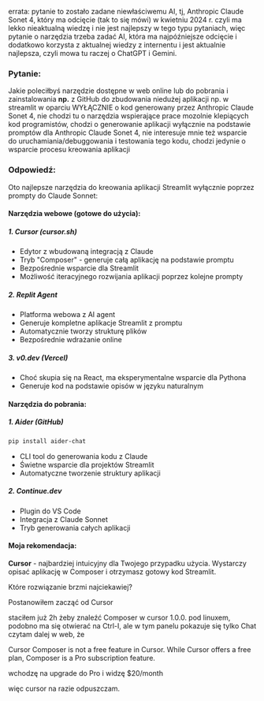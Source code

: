 errata:
  pytanie to zostało zadane niewłaściwemu AI, tj, Anthropic Claude Sonet 4, który ma odcięcie (tak to się mówi) w kwietniu 2024 r. czyli ma lekko nieaktualną wiedzę
  i nie jest najlepszy w tego typu pytaniach, więc pytanie o narzędzia trzeba zadać AI, która ma najpóźniejsze odcięcie i dodatkowo korzysta z aktualnej wiedzy z internentu i jest aktualnie najlepsza, czyli mowa tu raczej o ChatGPT i Gemini.


### Pytanie:

Jakie poleciłbyś narzędzie dostępne w web online lub do pobrania i zainstalowania **np.** z GitHub do zbudowania niedużej aplikacji np. w streamlit w oparciu WYŁĄCZNIE o kod generowany przez Anthropic Claude Sonet 4, nie chodzi tu o narzędzia wspierające prace mozolnie klepiących kod programistów, chodzi o generowanie aplikacji wyłącznie na podstawie promptów dla Anthropic Claude Sonet 4, nie interesuje mnie też wsparcie do uruchamiania/debuggowania i testowania tego kodu, chodzi jedynie o wsparcie procesu
kreowania aplikacji

### Odpowiedź:

Oto najlepsze narzędzia do kreowania aplikacji Streamlit wyłącznie poprzez prompty do Claude Sonnet:

#### Narzędzia webowe (gotowe do użycia):
##### 1. Cursor (cursor.sh)
- Edytor z wbudowaną integracją z Claude
- Tryb "Composer" - generuje całą aplikację na podstawie promptu
- Bezpośrednie wsparcie dla Streamlit
- Możliwość iteracyjnego rozwijania aplikacji poprzez kolejne prompty
##### 2. Replit Agent
- Platforma webowa z AI agent
- Generuje kompletne aplikacje Streamlit z promptu
- Automatycznie tworzy strukturę plików
- Bezpośrednie wdrażanie online
##### 3. v0.dev (Vercel)
- Choć skupia się na React, ma eksperymentalne wsparcie dla Pythona
- Generuje kod na podstawie opisów w języku naturalnym

#### Narzędzia do pobrania:
##### 1. Aider (GitHub)
```bash
pip install aider-chat
```
- CLI tool do generowania kodu z Claude
- Świetne wsparcie dla projektów Streamlit
- Automatyczne tworzenie struktury aplikacji
##### 2. Continue.dev
- Plugin do VS Code
- Integracja z Claude Sonnet
- Tryb generowania całych aplikacji

#### Moja rekomendacja:
**Cursor** - najbardziej intuicyjny dla Twojego przypadku użycia. Wystarczy opisać aplikację w Composer i otrzymasz gotowy kod Streamlit.

Które rozwiązanie brzmi najciekawiej?






Postanowiłem zacząć od Cursor

staciłem już 2h żeby znaleźć Composer w cursor 1.0.0. pod linuxem,
podobno ma się otwierać na Ctrl-I, ale w tym panelu pokazuje się tylko Chat
czytam dalej w web, że 

Cursor Composer is not a free feature in Cursor.
While Cursor offers a free plan, Composer is a Pro subscription feature. 

wchodzę na upgrade do Pro i widzę $20/month

więc cursor na razie odpuszczam.